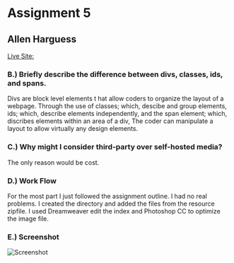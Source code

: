 # Assignment 5
## Allen Harguess

[Live Site: ](https://allenharguess701.github.io/web-dev-hw/assignment-5/)

### B.) Briefly describe the difference between divs, classes, ids, and spans.

Divs are block level elements t hat allow coders to organize the layout of a webpage. 
Through the use of classes; which, descibe and group elements, 
ids; which, describe elements independently, 
and the span element; which, discribes elements within an area of a div, 
The coder can manipulate a layout to allow virtually any design elements. 

### C.) Why might I consider third-party over self-hosted media?

The only reason would be cost.

### D.) Work Flow
For the most part I just followed the assignment outline. I had no real problems. I created the directory and added the files from the resource zipfile. I used Dreamweaver edit the index and
Photoshop CC to optimize the image file.

### E.) Screenshot
![Screenshot](https://github.com/allenharguess701/web-dev-hw/tree/master/assignment-5/images/Desktop_screenshot.png)
